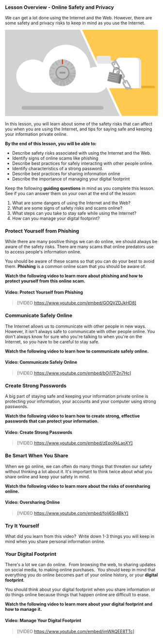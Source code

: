 ### Lesson Overview - Online Safety and Privacy
We can get a lot done using the Internet and the Web. However, there are some safety and privacy risks to keep in mind as you use the Internet.

![Illustration with graphics of files being protected](../media/Illustration_-_Safety_and_Privacy.png)

In this lesson, you will learn about some of the safety risks that can affect you when you are using the Internet, and tips for saying safe and keeping your information private online.

**By the end of this lesson, you will be able to:**

*   Describe safety risks associated with using the Internet and the Web.
*   Identify signs of online scams like phishing
*   Describe best practices for safely interacting with other people online.
*   Identify characteristics of a strong password.
*   Describe best practices for sharing information online
*   Describe the importance of managing your digital footprint

Keep the following **guiding questions** in mind as you complete this lesson. See if you can answer them on your own at the end of the lesson:

1.  What are some dangers of using the Internet and the Web?
2.  What are some signs of safety risks and scams online?
3.  What steps can you take to stay safe while using the Internet?
4.  How can you manage your digital footprint?

### Protect Yourself from Phishing
While there are many positive things we can do online, we should always be aware of the safety risks. There are many scams that online predators use to access people's information online.

You should be aware of these scams so that you can do your best to avoid them. **Phishing** is a common online scam that you should be aware of.

**Watch the following video to learn more about phishing and how to protect yourself from this online scam.**



#### Video: Protect Yourself from Phishing
> [!VIDEO https://www.youtube.com/embed/GOQVZDJkHD8]

### Communicate Safely Online
The Internet allows us to communicate with other people in new ways. However, it isn't always safe to communicate with other people online. You don't always know for sure who you're talking to when you're on the Internet, so you have to be careful to stay safe.

**Watch the following video to learn how to communicate safely online.**



#### Video: Communicate Safely Online
> [!VIDEO https://www.youtube.com/embed/bOi17F2n7Hc]

### Create Strong Passwords
A big part of staying safe and keeping your information private online is protecting your information, your accounts and your computer using strong passwords.

**Watch the following video to learn how to create strong, effective passwords that can protect your information.**



#### Video: Create Strong Passwords
> [!VIDEO https://www.youtube.com/embed/zEpoXkLaoXY]

### Be Smart When You Share
When we go online, we can often do many things that threaten our safety without thinking a lot about it. It's important to think twice about what you share online and keep your safety in mind.

**Watch the following video to learn more about the risks of oversharing online.**



#### Video: Oversharing Online
> [!VIDEO https://www.youtube.com/embed/foIj6Sr4BkY]



### Try It Yourself

What did you learn from this video?  Write down 1-3 things you will keep in mind when you share personal information online.

### Your Digital Footprint
There's a lot we can do online.  From browsing the web, to sharing updates on social media, to making online purchases.  You should keep in mind that everything you do online becomes part of your online history, or your **digital footprint**.

You should think about your digital footprint when you share information or do things online because things that happen online are difficult to erase.

**Watch the following video to learn more about your digital footprint and how to manage it.**



#### Video: Manage Your Digital Footprint
> [!VIDEO https://www.youtube.com/embed/imWAQEE8TTc]